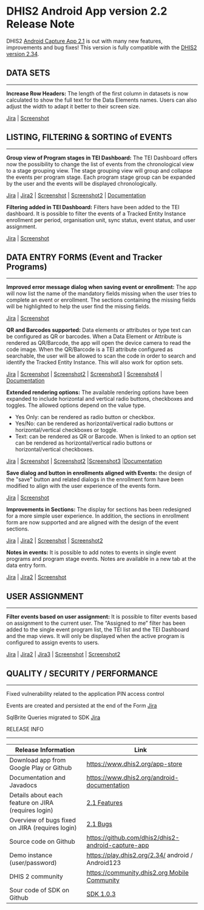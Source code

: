 # DHIS2 Android App version 2.2 Release Note

DHIS2 [Android Capture App 2.1](https://www.dhis2.org/android-2-1) is out with many new features, improvements and bug fixes! This version is fully compatible with the [DHIS2 version 2.34](https://community.dhis2.org/t/dhis-version-2-34-is-released/39064).

## DATA SETS
---
**Increase Row Headers:** The length of the first column in datasets is now calculated to show the full text for the Data Elements names. Users can also adjust the width to adapt it better to their screen size.

[Jira](https://jira.dhis2.org/browse/ANDROAPP-2716) | [Screenshot](https://s3-eu-west-1.amazonaws.com/content.dhis2.org/dhis2-android/release+notes+2.1/Data+Sets.png)

## LISTING, FILTERING & SORTING of EVENTS
---
**Group view of Program stages in TEI Dashboard:** The TEI Dashboard offers now the possibility to change the list of events from the chronological view to a stage grouping view. The stage grouping view will group and collapse the events per program stage. Each program stage group can be expanded by the user and the events will be displayed chronologically.

[Jira](https://jira.dhis2.org/browse/ANDROAPP-2641) | [Jira2](https://jira.dhis2.org/browse/ANDROAPP-1654) | [Screenshot](https://s3-eu-west-1.amazonaws.com/content.dhis2.org/dhis2-android/release+notes+2.1/Groupin+1.png) | [Screenshot2](https://s3-eu-west-1.amazonaws.com/content.dhis2.org/dhis2-android/release+notes+2.1/Grouping+2.png) | [Documentation](https://docs.dhis2.org/2.33/en/dhis2_android_capture_app/programs.html#group-view-of-program-stages-in-tei-dashboard)

**Filtering added in TEI Dashboard:** Filters have been added to the TEI dashboard. It is possible to filter the events of a Tracked Entity Instance enrollment per period, organisation unit, sync status, event status, and user assignment.

[Jira](https://jira.dhis2.org/browse/ANDROAPP-2760) | [Screenshot](https://s3-eu-west-1.amazonaws.com/content.dhis2.org/dhis2-android/release+notes+2.1/TEI+Dashboard+filters.png)

## DATA ENTRY FORMS (Event and Tracker Programs)
---
**Improved error message dialog when saving event or enrollment:** The app will now list the name of the mandatory fields missing when the user tries to complete an event or enrollment. The sections containing the missing fields will be highlighted to help the user find the missing fields.

[Jira](https://jira.dhis2.org/browse/ANDROAPP-2733) | [Screenshot](https://s3-eu-west-1.amazonaws.com/content.dhis2.org/dhis2-android/release+notes+2.1/Error+message.png)

**QR and Barcodes supported:** Data elements or attributes or type text can be configured as QR or barcodes. When a Data Element or Attribute is rendered as QR/Barcode, the app will open the device camera to read the code image. When the QR/Barcode is a TEI attribute configured as searchable, the user will be allowed to scan the code in order to search and identify the Tracked Entity Instance. This will also work for option sets.

[Jira](https://jira.dhis2.org/browse/ANDROAPP-1670) | [Screenshot](https://s3-eu-west-1.amazonaws.com/content.dhis2.org/dhis2-android/release+notes+2.1/QR1.png) | [Screenshot2](https://s3-eu-west-1.amazonaws.com/content.dhis2.org/dhis2-android/release+notes+2.1/QR2.png) | [Screenshot3](https://s3-eu-west-1.amazonaws.com/content.dhis2.org/dhis2-android/release+notes+2.1/Barcode1.png) | [Screenshot4](https://s3-eu-west-1.amazonaws.com/content.dhis2.org/dhis2-android/release+notes+2.1/Barcode2.png) | [Documentation](https://docs.dhis2.org/2.33/en/dhis2_android_capture_app/visual-configurations.html#qr-and-barcodes)

**Extended rendering options:** The available rendering options have been expanded to include horizontal and vertical radio buttons, checkboxes and toggles. The allowed options depend on the value type.

* Yes Only: can be rendered as radio button or checkbox.
* Yes/No: can be rendered as horizontal/vertical radio buttons or horizontal/vertical checkboxes or toggle.
* Text: can be rendered as QR or Barcode. When is linked to an option set can be rendered as horizontal/vertical radio buttons or horizontal/vertical checkboxes.

[Jira](https://jira.dhis2.org/browse/ANDROAPP-741) | [Screenshot](https://s3-eu-west-1.amazonaws.com/content.dhis2.org/dhis2-android/release+notes+2.1/Rendering+types+1.jpg) | [Screenshot2](https://s3-eu-west-1.amazonaws.com/content.dhis2.org/dhis2-android/release+notes+2.1/Rendering+Types+2.jpg) |[Screenshot3](https://s3-eu-west-1.amazonaws.com/content.dhis2.org/dhis2-android/release+notes+2.1/Rendering+Types+3.jpg) |[Documentation](https://docs.dhis2.org/2.33/en/dhis2_android_capture_app/visual-configurations.html#render-types)

**Save dialog and button in enrollments aligned with Events:** the design of the "save" button and related dialogs in the enrollment form have been modified to align with the user experience of the events form.

[Jira](https://jira.dhis2.org/browse/ANDROAPP-2731) | [Screenshot](https://s3-eu-west-1.amazonaws.com/content.dhis2.org/dhis2-android/release+notes+2.1/Save+button+enrollment.png)

**Improvements in Sections:** The display for sections has been redesigned for a more simple user experience. In addition, the sections in enrollment form are now supported and are aligned with the design of the event sections.

[Jira](https://jira.dhis2.org/browse/ANDROAPP-2732) | [Jira2](https://jira.dhis2.org/browse/ANDROAPP-656) | [Screenshot](https://s3-eu-west-1.amazonaws.com/content.dhis2.org/dhis2-android/release+notes+2.1/Sections+1.png) | [Screenshot2](https://s3-eu-west-1.amazonaws.com/content.dhis2.org/dhis2-android/release+notes+2.1/Sections+2.png)

**Notes in events:** It is possible to add notes to events in single event programs and program stage events. Notes are available in a new tab at the data entry form.

[Jira](https://jira.dhis2.org/browse/ANDROAPP-817) | [Jira2](https://jira.dhis2.org/browse/ANDROAPP-2671) | [Screenshot](https://s3-eu-west-1.amazonaws.com/content.dhis2.org/dhis2-android/release+notes+2.1/Notes+in+Events.png)

## USER ASSIGNMENT
---
**Filter events based on user assignment:** It is possible to filter events based on assignment to the current user. The “Assigned to me” filter has been added to the single event program list, the TEI list and the TEI Dashboard and the map views. It will only be displayed when the active program is configured to assign events to users.

[Jira](https://jira.dhis2.org/browse/ANDROAPP-2586) | [Jira2](https://jira.dhis2.org/browse/ANDROAPP-1290) | [Jira3](https://jira.dhis2.org/browse/ANDROAPP-1292) | [Screenshot](https://s3-eu-west-1.amazonaws.com/content.dhis2.org/dhis2-android/release+notes+2.1/Assigned+to+me+1.png) | [Screenshot2](https://s3-eu-west-1.amazonaws.com/content.dhis2.org/dhis2-android/release+notes+2.1/Assigned+to+me+2.png)

## QUALITY / SECURITY / PERFORMANCE
---
Fixed vulnerability related to the application PIN access control

Events are created and persisted at the end of the Form [Jira](https://jira.dhis2.org/browse/ANDROAPP-1998)

SqlBrite Queries migrated to SDK [Jira](https://jira.dhis2.org/browse/ANDROAPP-2662)

RELEASE INFO

---

|Release Information|Link|
| --- | --- |
|Download app from Google Play or Github|https://www.dhis2.org/app-store|
|Documentation and Javadocs|https://www.dhis2.org/android-documentation|
|Details about each feature on JIRA (requires login)|[2.1 Features](https://jira.dhis2.org/issues/?filter=11837)|
|Overview of bugs fixed on JIRA (requires login)|[2.1 Bugs](https://jira.dhis2.org/issues/?filter=11838)|
|Source code on Github|https://github.com/dhis2/dhis2-android-capture-app|
|Demo instance (user/password)|https://play.dhis2.org/2.34/ android / Android123|
|DHIS 2 community|[https://community.dhis2.org Mobile Community](https://community.dhis2.org/c/subcommunities/mobile/16)|
|Sour code of SDK on Github| [SDK 1.0.3](https://github.com/dhis2/dhis2-android-sdk/releases/tag/1.0.3)
